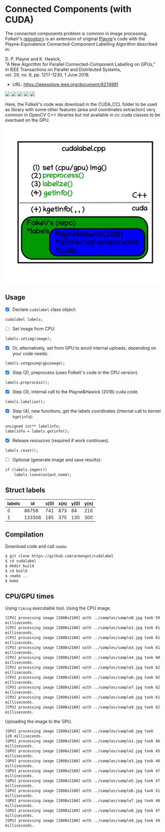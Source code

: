 # Connected Components (with CUDA)
The connected components problem is common in image processing. FolkeV's [repository](https://github.com/FolkeV/CUDA_CCL) is an extension of original [Playne](https://github.com/DanielPlayne/playne-equivalence-algorithm)'s code with the Playne-Equivalence Connected-Component Labelling Algorithm described in:

D. P. Playne and K. Hawick,<br/>
"A New Algorithm for Parallel Connected-Component Labelling on GPUs,"<br/>
in IEEE Transactions on Parallel and Distributed Systems,<br/>
vol. 29, no. 6, pp. 1217-1230, 1 June 2018.<br/>
* URL: https://ieeexplore.ieee.org/document/8274991

<img src="https://img.shields.io/badge/cuda-30%25-red">&nbsp;<img src="https://img.shields.io/badge/C%2FC%2B%2B-100%25-green">&nbsp;<img src="https://img.shields.io/badge/CMakelists.txt-tested-blue">&nbsp;<img src="https://img.shields.io/badge/Ubuntu-20.4-pink">&nbsp;<img src="https://img.shields.io/badge/Ubuntu-22.4-gold">


Here, the FolkeV's code was download in the CUDA_CCL folder to be used as library with some other features (area and coordinates extraction) very common in OpenCV C++ libraries but not available in cv::cuda classes to be exectued on the GPU.

![doc](doc.gif)

## Usage

- [x] Declare ```cudalabel``` class object:
```
cudalabel labels;
```
- [ ] Set image from CPU:
```
labels.setimg(image);
```
- [x] Or, alternatively, set from GPU to avoid internal uploads, depending on your code needs:
```
labels.setgpuimg(gpuimage);
```
- [x] Step (2), preprocess (uses FolkeV's code in the CPU version).
```
labels.preprocess();
```
- [x] Step (3), internal call to the Playne&Hawick (2018) cuda code.
```
labels.labelize();
```
- [x] Step (4), new functions, get the labels coordinates (internal call to kernel ```kgetinfo```):
```
unsigned int** labelinfo;
labelinfo = labels.getinfo();
```
- [x] Release resources (required if work continues).
```
labels.reset();
```
- [ ] Optional (generate image and save results):
```
if (labels.imgen())
    labels.lsave(output_name);  
```

## Struct labels

| labels |     id | x(0) | x(n) | y(0) | y(n) |
|--------|--------|------|------|------|------|
|      0 |  86758 |  741 |  873 |   84 |  216 |
|      1 | 133306 |  185 |  375 |  130 |  300 |


## Compilation
Download code and call ```cmake```.
```
$ git clone https://github.com/armengot/cudalabel
$ cd cudalabel
$ mkdir build
$ cd build
$ cmake ..
$ make
```

## CPU/GPU times
Using ```timing``` executable tool.
Using the CPU image.
```
[CPU] processing image [2880x2160] with ../samples/sample0.jpg took 59 milliseconds.
[CPU] processing image [2880x2160] with ../samples/sample1.jpg took 61 milliseconds.
[CPU] processing image [2880x2160] with ../samples/sample2.jpg took 61 milliseconds.
[CPU] processing image [2880x2160] with ../samples/sample3.jpg took 61 milliseconds.
[CPU] processing image [2880x2160] with ../samples/sample4.jpg took 60 milliseconds.
[CPU] processing image [2880x2160] with ../samples/sample5.jpg took 62 milliseconds.
[CPU] processing image [2880x2160] with ../samples/sample6.jpg took 62 milliseconds.
[CPU] processing image [2880x2160] with ../samples/sample7.jpg took 62 milliseconds.
[CPU] processing image [2880x2160] with ../samples/sample8.jpg took 61 milliseconds.
[CPU] processing image [2880x2160] with ../samples/sample9.jpg took 62 milliseconds.
```
Uploading the image to the GPU.
```
[GPU] processing image [2880x2160] with ../samples/sample0.jpg took 129 milliseconds.
[GPU] processing image [2880x2160] with ../samples/sample1.jpg took 46  milliseconds.
[GPU] processing image [2880x2160] with ../samples/sample2.jpg took 45  milliseconds.
[GPU] processing image [2880x2160] with ../samples/sample3.jpg took 46  milliseconds.
[GPU] processing image [2880x2160] with ../samples/sample4.jpg took 47  milliseconds.
[GPU] processing image [2880x2160] with ../samples/sample5.jpg took 47  milliseconds.
[GPU] processing image [2880x2160] with ../samples/sample6.jpg took 51  milliseconds.
[GPU] processing image [2880x2160] with ../samples/sample7.jpg took 48  milliseconds.
[GPU] processing image [2880x2160] with ../samples/sample8.jpg took 47  milliseconds.
[GPU] processing image [2880x2160] with ../samples/sample9.jpg took 49  milliseconds.
```

